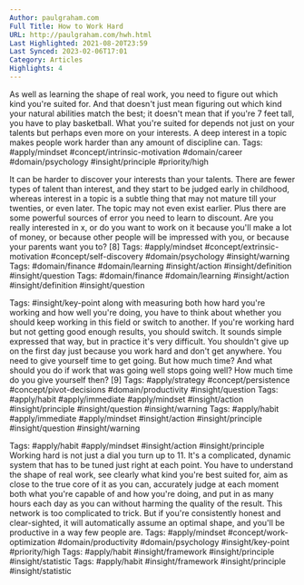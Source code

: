 ```yaml
---
Author: paulgraham.com
Full Title: How to Work Hard
URL: http://paulgraham.com/hwh.html
Last Highlighted: 2021-08-20T23:59
Last Synced: 2023-02-06T17:01
Category: Articles
Highlights: 4
---
```

As well as learning the shape of real work, you need to figure out which kind you're suited for. And that doesn't just mean figuring out which kind your natural abilities match the best; it doesn't mean that if you're 7 feet tall, you have to play basketball. What you're suited for depends not just on your talents but perhaps even more on your interests. A deep interest in a topic makes people work harder than any amount of discipline can.
Tags: #apply/mindset #concept/intrinsic-motivation #domain/career #domain/psychology #insight/principle #priority/high
  
It can be harder to discover your interests than your talents. There are fewer types of talent than interest, and they start to be judged early in childhood, whereas interest in a topic is a subtle thing that may not mature till your twenties, or even later. The topic may not even exist earlier. Plus there are some powerful sources of error you need to learn to discount. Are you really interested in x, or do you want to work on it because you'll make a lot of money, or because other people will be impressed with you, or because your parents want you to? [8]
Tags: #apply/mindset #concept/extrinsic-motivation #concept/self-discovery #domain/psychology #insight/warning
Tags: #domain/finance #domain/learning #insight/action #insight/definition #insight/question
Tags: #domain/finance #domain/learning #insight/action #insight/definition #insight/question
  
Tags: #insight/key-point
along with measuring both how hard you're working and how well you're doing, you have to think about whether you should keep working in this field or switch to another. If you're working hard but not getting good enough results, you should switch. It sounds simple expressed that way, but in practice it's very difficult. You shouldn't give up on the first day just because you work hard and don't get anywhere. You need to give yourself time to get going. But how much time? And what should you do if work that was going well stops going well? How much time do you give yourself then? [9]
Tags: #apply/strategy #concept/persistence #concept/pivot-decisions #domain/productivity #insight/question
Tags: #apply/habit #apply/immediate #apply/mindset #insight/action #insight/principle #insight/question #insight/warning
Tags: #apply/habit #apply/immediate #apply/mindset #insight/action #insight/principle #insight/question #insight/warning
  
Tags: #apply/habit #apply/mindset #insight/action #insight/principle
Working hard is not just a dial you turn up to 11. It's a complicated, dynamic system that has to be tuned just right at each point. You have to understand the shape of real work, see clearly what kind you're best suited for, aim as close to the true core of it as you can, accurately judge at each moment both what you're capable of and how you're doing, and put in as many hours each day as you can without harming the quality of the result. This network is too complicated to trick. But if you're consistently honest and clear-sighted, it will automatically assume an optimal shape, and you'll be productive in a way few people are.
Tags: #apply/mindset #concept/work-optimization #domain/productivity #domain/psychology #insight/key-point #priority/high
Tags: #apply/habit #insight/framework #insight/principle #insight/statistic
Tags: #apply/habit #insight/framework #insight/principle #insight/statistic